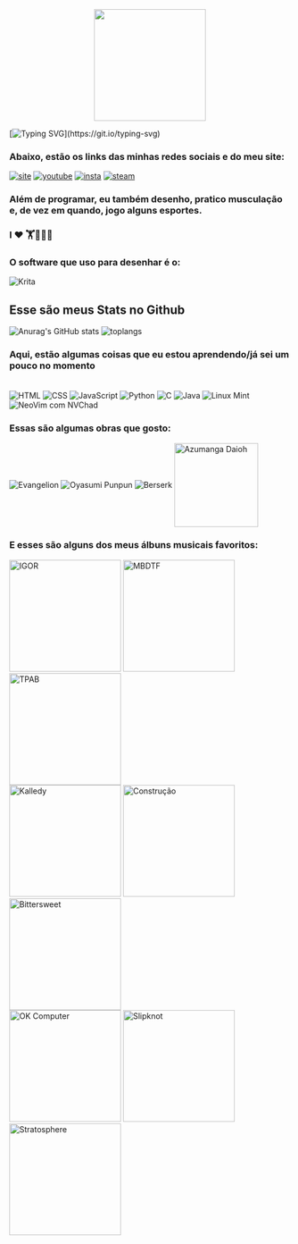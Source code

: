 <div style="display: flex; justify-content:center;">
<img src="https://i.ibb.co/p33PRHj/1FCdHTat.gif" width="200">
</div>

[![Typing SVG](https://readme-typing-svg.demolab.com/?lines=Oi!!!+meu+nome+é+João!;Eu+estudo+ADS+na+ETEC+da+ZL!)](https://git.io/typing-svg)
### Abaixo, estão os links das minhas redes sociais e do meu site:
[![site](https://img.shields.io/website?label=IndestructibleComic&style=website-up-down-green-red&url=https://joao-the-carvalho.github.io/Indestructiblesite/)](https://joao-the-carvalho.github.io/Indestructiblesite/)
[![youtube](https://img.shields.io/badge/YouTube-FF0000?style=for-the-badge&logo=youtube&logoColor=white)](https://youtube.com/c/Seonn)
[![insta](https://img.shields.io/badge/Instagram-E4405F?style=for-the-badge&logo=instagram&logoColor=white)](https://www.instagram.com/seon.draws/)
[![steam](https://img.shields.io/badge/Steam-000000?style=for-the-badge&logo=steam&logoColor=white)](https://steamcommunity.com/id/Seonn/)

### Além de programar, eu também desenho, pratico musculação e, de vez em quando, jogo alguns esportes.

### I ❤️ 🏋️🏐🏀🎨

### O software que uso para desenhar é o:
![Krita](https://img.shields.io/badge/Krita-203759?style=for-the-badge&logo=krita&logoColor=EEF37B)

## Esse são meus Stats no Github
![Anurag's GitHub stats](https://github-readme-stats.vercel.app/api?username=joao-the-carvalho&show_icons=true&theme=tokyonight)
![toplangs](https://github-readme-stats.vercel.app/api/top-langs/?username=joao-the-carvalho&theme=tokyonight)

### Aqui, estão algumas coisas que eu estou aprendendo/já sei um pouco no momento

<div style="display: inline-block"><br>
<img align="center" alt="HTML" src="https://img.shields.io/badge/HTML5-E34F26?style=for-the-badge&logo=html5&logoColor=white">
<img align="center" alt="CSS" src="https://img.shields.io/badge/CSS3-1572B6?style=for-the-badge&logo=css3&logoColor=white">
<img align="center" alt="JavaScript" src="https://img.shields.io/badge/JavaScript-F7DF1E?style=for-the-badge&logo=javascript&logoColor=black">
<img align="center" alt="Python" src="https://img.shields.io/badge/Python-3776AB?style=for-the-badge&logo=python&logoColor=white">
<img align="center" alt="C" src="https://img.shields.io/badge/C-00599C?style=for-the-badge&logo=c&logoColor=white">
<img align="center" alt="Java" src="https://img.shields.io/badge/Java-ED8B00?style=for-the-badge&logo=openjdk&logoColor=white">
<img align="center" alt="Linux Mint" src="https://img.shields.io/badge/Linux_Mint-87CF3E?style=for-the-badge&logo=linux-mint&logoColor=white">
<img align="center" alt="NeoVim com NVChad" src="https://img.shields.io/badge/NeoVim-%2357A143.svg?&style=for-the-badge&logo=neovim&logoColor=white">
</div>


### Essas são algumas obras que gosto:
<div style="display:inline-block">
<img align="center" alt="Evangelion" src="https://camo.githubusercontent.com/17cde94c12d32751b88b68447d401338f5b8bd15802ee330076e8b43fdc2a3b1/68747470733a2f2f616e696d652e706c75732f696d6167652f616368696576656d656e742f616e696d652d6d656368612d312e706e67">
<img align="center" alt="Oyasumi Punpun" src="https://camo.githubusercontent.com/afd4edf563a3874caf5349375a9e0e9eb966aa077b1c37a4f855d931a20c734f/68747470733a2f2f616e696d652e706c75732f696d6167652f616368696576656d656e742f6d616e67612d64726f707065642d302e676966">
<img align="center" alt="Berserk" src="https://camo.githubusercontent.com/492815d9483ba8947d3c7081f5e146bd11ac408bac2ce49cbaf7516369bd9d2c/68747470733a2f2f616e696d652e706c75732f696d6167652f616368696576656d656e742f6d616e67612d74696d652d322e706e67">
<img align="center" alt="Azumanga Daioh" src="https://i.ibb.co/L8dVsCk/zumanga-removebg-preview.png" width="150">
</div>

### E esses são alguns dos meus álbuns musicais favoritos:
<div style="display: inline-block">
<img alt="IGOR" src="https://upload.wikimedia.org/wikipedia/en/5/51/Igor_-_Tyler%2C_the_Creator.jpg" width="200">
<img alt="MBDTF" src="https://upload.wikimedia.org/wikipedia/en/thumb/b/be/MBDTF_ALT.jpg/220px-MBDTF_ALT.jpg" width="200">
<img alt="TPAB" src="https://upload.wikimedia.org/wikipedia/pt/c/c9/To_Pimp_a_Butterfly.jpg" width="200">
<br>
<img alt="Kalledy" src="https://is1-ssl.mzstatic.com/image/thumb/Music211/v4/58/89/29/5889299b-38ea-5ce6-8564-0594badaacf2/198342395677_cover.jpg/600x600bf-60.jpg" width="200">
<img alt="Construção" src="https://s2-g1.glbimg.com/W6bN0XGqdNN54KNlaROvb3ZDaFs=/0x0:1600x1600/924x0/smart/filters:strip_icc()/i.s3.glbimg.com/v1/AUTH_59edd422c0c84a879bd37670ae4f538a/internal_photos/bs/2021/Q/Q/BwKPFHQda860UKzrVEbg/chicobuarqueconstrucaolpcapa.jpg" width="200">
<img alt="Bittersweet" src="https://images.genius.com/2dab0b2f3a4728be037733adab3fff5c.1000x1000x1.jpg" width="200">
<br>
<img alt="OK Computer" src="https://upload.wikimedia.org/wikipedia/pt/2/27/Okcomputer.jpg" width="200">
<img alt="Slipknot" src="https://upload.wikimedia.org/wikipedia/pt/5/51/Slipknotdebutcapa.jpg" width="200">
<img alt="Stratosphere" src="https://upload.wikimedia.org/wikipedia/en/d/d1/Duster_-_Stratosphere_front_cover.jpg" width="200">
</div>
